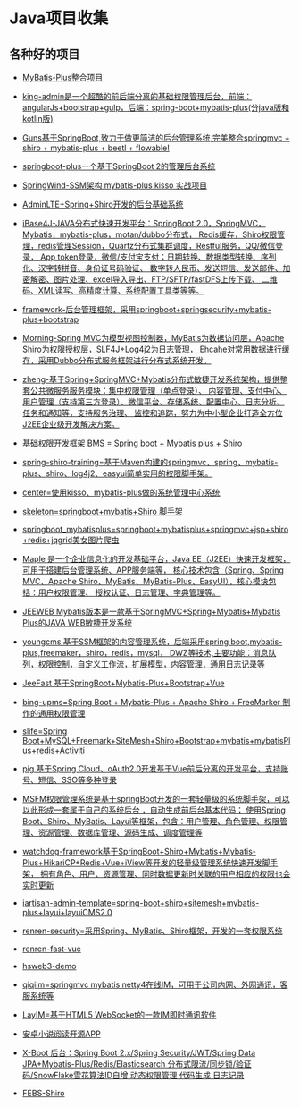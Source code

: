 # Java项目收集

## 各种好的项目

* [MyBatis-Plus整合项目](http://mp.baomidou.com/guide/#%E4%BC%98%E7%A7%80%E6%A1%88%E4%BE%8B)

* [king-admin是一个超酷的前后端分离的基础权限管理后台，前端：angularJs+bootstrap+gulp，后端：spring-boot+mybatis-plus(分java版和kotlin版)](https://github.com/oukingtim/king-admin)



* [Guns基于SpringBoot,致力于做更简洁的后台管理系统,完美整合springmvc + shiro + mybatis-plus + beetl + flowable!](https://gitee.com/naan1993/guns)



* [springboot-plus一个基于SpringBoot 2的管理后台系统](https://gitee.com/xiandafu/springboot-plus)



* [SpringWind-SSM架构 mybatis-plus kisso 实战项目](https://gitee.com/baomidou/SpringWind)



* [AdminLTE+Spring+Shiro开发的后台基础系统](https://gitee.com/zhougaojun/KangarooAdmin)



* [iBase4J-JAVA分布式快速开发平台：SpringBoot 2.0，SpringMVC，Mybatis，mybatis-plus，motan/dubbo分布式，
Redis缓存，Shiro权限管理，redis管理Session，Quartz分布式集群调度，Restful服务，QQ/微信登录，
App token登录，微信/支付宝支付；日期转换、数据类型转换、序列化、汉字转拼音、身份证号码验证、
数字转人民币、发送短信、发送邮件、加密解密、图片处理、excel导入导出、FTP/SFTP/fastDFS上传下载、
二维码、XML读写、高精度计算、系统配置工具类等等。](https://gitee.com/iBase4J/iBase4J)



* [framework-后台管理框架，采用springboot+springsecurity+mybatis-plus+bootstrap](https://gitee.com/sunhan521/framework)



* [Morning-Spring MVC为模型视图控制器，MyBatis为数据访问层，Apache Shiro为权限授权层，SLF4J+Log4j2为日志管理，
Ehcahe对常用数据进行缓存，采用Dubbo分布式服务框架进行分布式系统开发。](https://gitee.com/Morning_/Morning)



* [zheng-基于Spring+SpringMVC+Mybatis分布式敏捷开发系统架构，提供整套公共微服务服务模块：集中权限管理（单点登录）、
内容管理、支付中心、用户管理（支持第三方登录）、微信平台、存储系统、配置中心、日志分析、任务和通知等，支持服务治理、
监控和追踪，努力为中小型企业打造全方位J2EE企业级开发解决方案。](https://gitee.com/shuzheng/zheng)



* [基础权限开发框架 BMS = Spring boot + Mybatis plus + Shiro](https://gitee.com/eric.xu/BMS)



* [spring-shiro-training=基于Maven构建的springmvc、spring、mybatis-plus、shiro、log4j2、easyui简单实用的权限脚手架。](https://gitee.com/wangzhixuan/spring-shiro-training)



* [center=使用kisso、mybatis-plus做的系统管理中心系统](https://gitee.com/willenfoo/center)



* [skeleton=springboot+mybatis+Shiro 脚手架](https://github.com/fengchangsheng/skeleton)



* [springboot_mybatisplus=springboot+mybatisplus+springmvc+jsp+shiro+redis+jqgrid美女图片爬虫](https://gitee.com/z77z/springboot_mybatisplus)



* [Maple 是一个企业信息化的开发基础平台，Java EE（J2EE）快速开发框架，可用于搭建后台管理系统、APP服务端等，
核心技术包含（Spring、Spring MVC、Apache Shiro、MyBatis、MyBatis-Plus、EasyUI），核心模块包括：用户权限管理、
授权认证、日志管理、字典管理等。](https://gitee.com/blind/maple)



* [JEEWEB Mybatis版本是一款基于SpringMVC+Spring+Mybatis+Mybatis Plus的JAVA WEB敏捷开发系统](https://gitee.com/dataact/jeeweb-mybatis)



* [youngcms 基于SSM框架的内容管理系统，后端采用spring boot,mybatis-plus,freemaker，shiro，redis，mysql，
DWZ等技术,主要功能：消息队列，权限控制，自定义工作流，扩展模型，内容管理，通用日志记录等](https://gitee.com/fumiao/youngcms)



* [JeeFast 基于SpringBoot+Mybatis-Plus+Bootstrap+Vue](https://gitee.com/theodo/jeefast)



* [bing-upms=Spring Boot + Mybatis-Plus + Apache Shiro + FreeMarker 制作的通用权限管理](https://gitee.com/xiaobingby/bing-upms)



* [slife=Spring Boot+MySQL+Freemark+SiteMesh+Shiro+Bootstrap+mybatis+mybatisPlus+redis+Activiti](https://gitee.com/jamen/slife)



* [pig 基于Spring Cloud、oAuth2.0开发基于Vue前后分离的开发平台，支持账号、短信、SSO等多种登录](https://gitee.com/log4j/pig)



* [MSFM权限管理系统是基于springBoot开发的一套轻量级的系统脚手架，可以以此形成一套属于自己的系统后台 ，自动生成前后台基本代码；
使用Spring Boot、Shiro、MyBatis、Layui等框架，包含：用户管理、角色管理、权限管理、资源管理、数据库管理、源码生成、调度管理等](https://gitee.com/wanglingxiao/mysiteforme)



* [watchdog-framework基于SpringBoot+Shiro+Mybatis+Mybatis-Plus+HikariCP+Redis+Vue+iView等开发的轻量级管理系统快速开发脚手架，
拥有角色、用户、资源管理、同时数据更新时关联的用户相应的权限也会实时更新](https://github.com/watchdog-framework/watchdog-framework)



* [iartisan-admin-template=spring-boot+shiro+sitemesh+mybatis-plus+layui+layuiCMS2.0](https://gitee.com/iartisan/iartisan-admin-template)



* [renren-security=采用Spring、MyBatis、Shiro框架，开发的一套权限系统](https://github.com/claer-ding/renren-security)



* [renren-fast-vue](https://github.com/daxiongYang/renren-fast-vue)



* [hsweb3-demo](https://github.com/hs-web/hsweb3-demo)




* [qiqiim=springmvc mybatis netty4在线IM，可用于公司内网、外网通讯，客服系统等](https://gitee.com/qiqiim/qiqiim-server)



* [LayIM=基于HTML5 WebSocket的一款IM即时通讯软件](https://github.com/scalad/LayIM)



* [安卓小说阅读开源APP](https://github.com/gedoor/MyBookshelf)



* [X-Boot 后台：Spring Boot 2.x/Spring Security/JWT/Spring Data JPA+Mybatis-Plus/Redis/Elasticsearch 分布式限流/同步锁/验证码/SnowFlake雪花算法ID自增 动态权限管理 代码生成 日志记录](https://github.com/Exrick/x-boot)



* [FEBS-Shiro](https://github.com/wuyouzhuguli/FEBS-Shiro)
